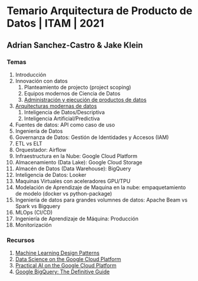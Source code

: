 # Temario Arquitectura de Producto de Datos | ITAM  | 2021
## Adrian Sanchez-Castro & Jake Klein

### Temas
1. Introducción
2. Innovación con datos
    1. Planteamiento de projecto (project scoping)
    2. Equipos modernos de Ciencia de Datos
    3. [Administración y ejecución de productos de datos](https://www.oreilly.com/radar/practical-skills-for-the-ai-product-manager/)
3. [Arquitecturas modernas de datos](https://a16z.com/2020/10/15/the-emerging-architectures-for-modern-data-infrastructure/)
    1. Inteligencia de Datos/Descriptiva
    2. Inteligencia Artificial/Predictiva
4. Fuentes de datos: API como caso de uso
5. Ingeniería de Datos
6. Governanza de Datos: Gestión de Identidades y Accesos (IAM)
7. ETL vs ELT
8. Orquestador: Airflow
9. Infraestructura en la Nube: Google Cloud Platform
10. Almacenamiento (Data Lake): Google Cloud Storage
11. Almacén de Datos (Data Warehouse): BigQuery
12. Inteligencia de Datos: Looker
13. Maquinas Virtuales con aceleradores GPU/TPU
14. Modelación de Aprendizaje de Maquina en la nube: empaquetamiento de modelo (docker vs python-package)
15. Ingenieria de datos para grandes volumnes de datos: Apache Beam vs Spark vs Bigquery
16. MLOps (CI/CD)
17. Ingeniería de Aprendizaje de Máquina: Producción 
18. Monitorización


### Recursos
1. [Machine Learning Design Patterns](https://www.oreilly.com/library/view/machine-learning-design/9781098115777/)
2. [Data Science on the Google Cloud Platform](https://www.oreilly.com/library/view/data-science-on/9781491974551/)
3. [Practical AI on the Google Cloud Platform](https://www.oreilly.com/library/view/practical-ai-on/9781492075806/)
4. [Google BigQuery: The Definitive Guide](https://www.oreilly.com/library/view/google-bigquery-the/9781492044451/)
